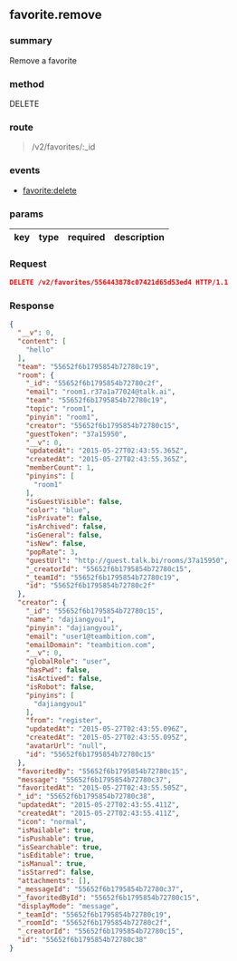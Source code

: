 ## favorite.remove

### summary
Remove a favorite

### method
DELETE

### route
> /v2/favorites/:_id

### events
* [favorite:delete](../event/favorite.delete.html)

### params
| key            | type               | required | description                                                               |
| -------------- | ------------------ | -------- | ------------------------------------------------------------------------- |

### Request
```json
DELETE /v2/favorites/556443878c07421d65d53ed4 HTTP/1.1
```

### Response
```json
{
  "__v": 0,
  "content": [
    "hello"
  ],
  "team": "55652f6b1795854b72780c19",
  "room": {
    "_id": "55652f6b1795854b72780c2f",
    "email": "room1.r37a1a77024@talk.ai",
    "team": "55652f6b1795854b72780c19",
    "topic": "room1",
    "pinyin": "room1",
    "creator": "55652f6b1795854b72780c15",
    "guestToken": "37a15950",
    "__v": 0,
    "updatedAt": "2015-05-27T02:43:55.365Z",
    "createdAt": "2015-05-27T02:43:55.365Z",
    "memberCount": 1,
    "pinyins": [
      "room1"
    ],
    "isGuestVisible": false,
    "color": "blue",
    "isPrivate": false,
    "isArchived": false,
    "isGeneral": false,
    "isNew": false,
    "popRate": 3,
    "guestUrl": "http://guest.talk.bi/rooms/37a15950",
    "_creatorId": "55652f6b1795854b72780c15",
    "_teamId": "55652f6b1795854b72780c19",
    "id": "55652f6b1795854b72780c2f"
  },
  "creator": {
    "_id": "55652f6b1795854b72780c15",
    "name": "dajiangyou1",
    "pinyin": "dajiangyou1",
    "email": "user1@teambition.com",
    "emailDomain": "teambition.com",
    "__v": 0,
    "globalRole": "user",
    "hasPwd": false,
    "isActived": false,
    "isRobot": false,
    "pinyins": [
      "dajiangyou1"
    ],
    "from": "register",
    "updatedAt": "2015-05-27T02:43:55.096Z",
    "createdAt": "2015-05-27T02:43:55.095Z",
    "avatarUrl": "null",
    "id": "55652f6b1795854b72780c15"
  },
  "favoritedBy": "55652f6b1795854b72780c15",
  "message": "55652f6b1795854b72780c37",
  "favoritedAt": "2015-05-27T02:43:55.505Z",
  "_id": "55652f6b1795854b72780c38",
  "updatedAt": "2015-05-27T02:43:55.411Z",
  "createdAt": "2015-05-27T02:43:55.411Z",
  "icon": "normal",
  "isMailable": true,
  "isPushable": true,
  "isSearchable": true,
  "isEditable": true,
  "isManual": true,
  "isStarred": false,
  "attachments": [],
  "_messageId": "55652f6b1795854b72780c37",
  "_favoritedById": "55652f6b1795854b72780c15",
  "displayMode": "message",
  "_teamId": "55652f6b1795854b72780c19",
  "_roomId": "55652f6b1795854b72780c2f",
  "_creatorId": "55652f6b1795854b72780c15",
  "id": "55652f6b1795854b72780c38"
}
```
